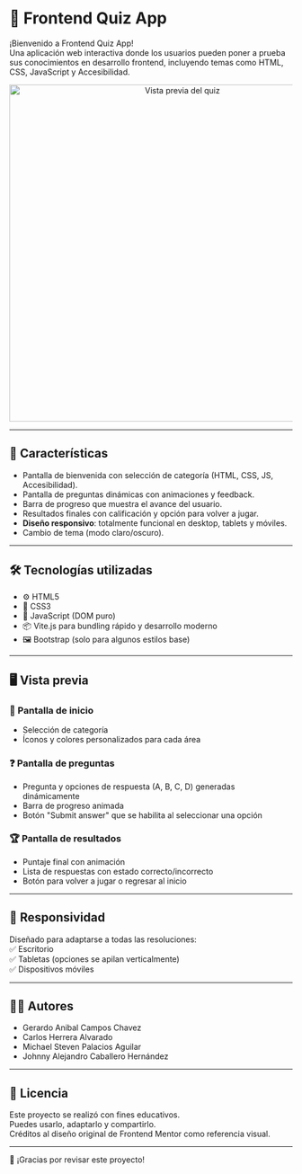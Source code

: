 # 🧠 Frontend Quiz App

¡Bienvenido a Frontend Quiz App!  
Una aplicación web interactiva donde los usuarios pueden poner a prueba sus conocimientos en desarrollo frontend, incluyendo temas como HTML, CSS, JavaScript y Accesibilidad.

<div align="center">
  <img src="https://res.cloudinary.com/dz209s6jk/image/upload/f_auto,q_auto,w_700/Challenges/wcxhsnz3foidwbzshiia.jpg" alt="Vista previa del quiz" width="600"/>
</div>

---

## 🚀 Características

- Pantalla de bienvenida con selección de categoría (HTML, CSS, JS, Accesibilidad).
- Pantalla de preguntas dinámicas con animaciones y feedback.
- Barra de progreso que muestra el avance del usuario.
- Resultados finales con calificación y opción para volver a jugar.
- **Diseño responsivo**: totalmente funcional en desktop, tablets y móviles.
- Cambio de tema (modo claro/oscuro).

---

## 🛠️ Tecnologías utilizadas

- ⚙️ HTML5  
- 🎨 CSS3
- 🧠 JavaScript (DOM puro)  
- 📦 Vite.js para bundling rápido y desarrollo moderno  
- 🖼️ Bootstrap (solo para algunos estilos base)  

---

## 🖥️ Vista previa

### 🏁 Pantalla de inicio
- Selección de categoría
- Íconos y colores personalizados para cada área

### ❓ Pantalla de preguntas
- Pregunta y opciones de respuesta (A, B, C, D) generadas dinámicamente
- Barra de progreso animada
- Botón "Submit answer" que se habilita al seleccionar una opción

### 🏆 Pantalla de resultados
- Puntaje final con animación
- Lista de respuestas con estado correcto/incorrecto
- Botón para volver a jugar o regresar al inicio

---

## 📱 Responsividad

Diseñado para adaptarse a todas las resoluciones:  
✅ Escritorio  
✅ Tabletas (opciones se apilan verticalmente)  
✅ Dispositivos móviles

---

## 🧑‍💻 Autores

- Gerardo Anibal Campos Chavez
- Carlos Herrera Alvarado
- Michael Steven Palacios Aguilar
- Johnny Alejandro Caballero Hernández

---

## 📄 Licencia

Este proyecto se realizó con fines educativos.  
Puedes usarlo, adaptarlo y compartirlo.  
Créditos al diseño original de Frontend Mentor como referencia visual.

---

🎯 ¡Gracias por revisar este proyecto!  


